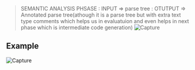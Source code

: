 > SEMANTIC ANALYSIS PHSASE : INPUT => parse tree : OTUTPUT => Annotated parse tree(athough it is a parse tree but with extra text type comments which helps us in evaluatuion and even helps in next phase which is intermediate code generation)
![Capture](https://user-images.githubusercontent.com/89020930/164883114-cd0339fa-0422-43ad-ab50-a4f5a2022caf.PNG)
## Example 
![Capture](https://user-images.githubusercontent.com/89020930/164883297-d4edbe1a-97db-4784-8acd-f4f3239f6c87.PNG)
